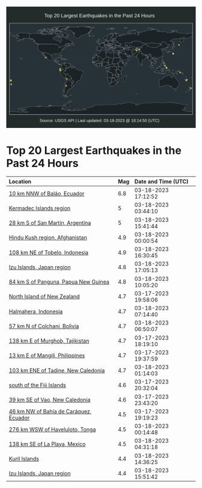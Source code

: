 ![Map](./map.png)

# Top 20 Largest Earthquakes in the Past 24 Hours

| Location | Mag | Date and Time (UTC) |
|:---|:---|:---|
| [10 km NNW of Baláo, Ecuador](https://earthquake.usgs.gov/earthquakes/eventpage/us7000jl3s) | 6.8 | 03-18-2023 17:12:52 |
| [Kermadec Islands region](https://earthquake.usgs.gov/earthquakes/eventpage/us7000jl0m) | 5 | 03-18-2023 03:44:10 |
| [28 km S of San Martín, Argentina](https://earthquake.usgs.gov/earthquakes/eventpage/us7000jl36) | 5 | 03-18-2023 15:41:44 |
| [Hindu Kush region, Afghanistan](https://earthquake.usgs.gov/earthquakes/eventpage/us7000jkzj) | 4.9 | 03-18-2023 00:00:54 |
| [108 km NE of Tobelo, Indonesia](https://earthquake.usgs.gov/earthquakes/eventpage/us7000jl3d) | 4.9 | 03-18-2023 16:30:45 |
| [Izu Islands, Japan region](https://earthquake.usgs.gov/earthquakes/eventpage/us7000jl3l) | 4.8 | 03-18-2023 17:05:13 |
| [84 km S of Panguna, Papua New Guinea](https://earthquake.usgs.gov/earthquakes/eventpage/us7000jl26) | 4.8 | 03-18-2023 10:05:20 |
| [North Island of New Zealand](https://earthquake.usgs.gov/earthquakes/eventpage/us7000jkyc) | 4.7 | 03-17-2023 19:58:06 |
| [Halmahera, Indonesia](https://earthquake.usgs.gov/earthquakes/eventpage/us7000jl1j) | 4.7 | 03-18-2023 07:14:40 |
| [57 km N of Colchani, Bolivia](https://earthquake.usgs.gov/earthquakes/eventpage/us7000jl1c) | 4.7 | 03-18-2023 06:50:07 |
| [138 km E of Murghob, Tajikistan](https://earthquake.usgs.gov/earthquakes/eventpage/us7000jkxk) | 4.7 | 03-17-2023 18:19:10 |
| [13 km E of Mangili, Philippines](https://earthquake.usgs.gov/earthquakes/eventpage/us7000jky8) | 4.7 | 03-17-2023 19:37:59 |
| [103 km ENE of Tadine, New Caledonia](https://earthquake.usgs.gov/earthquakes/eventpage/us7000jl02) | 4.7 | 03-18-2023 01:14:03 |
| [south of the Fiji Islands](https://earthquake.usgs.gov/earthquakes/eventpage/us7000jkyf) | 4.6 | 03-17-2023 20:32:04 |
| [39 km SE of Vao, New Caledonia](https://earthquake.usgs.gov/earthquakes/eventpage/us7000jkzi) | 4.6 | 03-17-2023 23:43:20 |
| [46 km NW of Bahía de Caráquez, Ecuador](https://earthquake.usgs.gov/earthquakes/eventpage/us7000jkyh) | 4.5 | 03-17-2023 19:19:23 |
| [276 km WSW of Haveluloto, Tonga](https://earthquake.usgs.gov/earthquakes/eventpage/us7000jkzm) | 4.5 | 03-18-2023 00:14:48 |
| [138 km SE of La Playa, Mexico](https://earthquake.usgs.gov/earthquakes/eventpage/us7000jl0w) | 4.5 | 03-18-2023 04:31:18 |
| [Kuril Islands](https://earthquake.usgs.gov/earthquakes/eventpage/us7000jl2z) | 4.4 | 03-18-2023 14:36:25 |
| [Izu Islands, Japan region](https://earthquake.usgs.gov/earthquakes/eventpage/us7000jl38) | 4.4 | 03-18-2023 15:51:42 |
